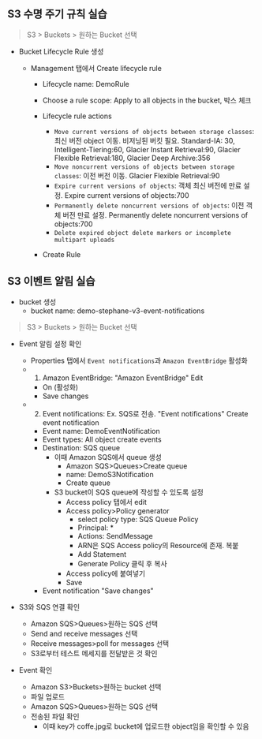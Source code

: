 ## S3 수명 주기 규칙 실습

> S3 > Buckets > 원하는 Bucket 선택

- Bucket Lifecycle Rule 생성

  - Management 탭에서 Create lifecycle rule

    - Lifecycle name: DemoRule
    - Choose a rule scope: Apply to all objects in the bucket, 박스 체크
    - Lifecycle rule actions

      - `Move current versions of objects between storage classes`: 최신 버전 object 이동. 비저닝된 버킷 필요. Standard-IA: 30, Intelligent-Tiering:60, Glacier Instant Retrieval:90, Glacier Flexible Retrieval:180, Glacier Deep Archive:356
      - `Move noncurrent versions of objects between storage classes`: 이전 버전 이동. Glacier Flexible Retrieval:90
      - `Expire current versions of objects`: 객체 최신 버전에 만료 설정. Expire current versions of objects:700
      - `Permanently delete noncurrent versions of objects`: 이전 객체 버전 만료 설정. Permanently delete noncurrent versions of objects:700
      - `Delete expired object delete markers or incomplete multipart uploads`

    - Create Rule

## S3 이벤트 알림 실습

- bucket 생성
  - bucket name: demo-stephane-v3-event-notifications

> S3 > Buckets > 원하는 Bucket 선택

- Event 알림 설정 확인
  - Properties 탭에서 `Event notifications`과 `Amazon EventBridge` 활성화
  - 1. Amazon EventBridge: "Amazon EventBridge" Edit
    - On (활성화)
    - Save changes
  - 2. Event notifications: Ex. SQS로 전송. "Event notifications" Create event notification
    - Event name: DemoEventNotification
    - Event types: All object create events
    - Destination: SQS queue
        - 이때 Amazon SQS에서 queue 생성
            - Amazon SQS>Queues>Create queue
            - name: DemoS3Notification
            - Create queue
        - S3 bucket이 SQS queue에 작성할 수 있도록 설정
            - Access policy 탭에서 edit
            - Access policy>Policy generator
                - select policy type: SQS Queue Policy
                - Principal: *
                - Actions: SendMessage
                - ARN은 SQS Access policy의 Resource에 존재. 복붙
                - Add Statement
                - Generate Policy 클릭 후 복사
            - Access policy에 붙여넣기
            - Save
    - Event notification "Save changes"

- S3와 SQS 연결 확인
    - Amazon SQS>Queues>원하는 SQS 선택
    - Send and receive messages 선택
    - Receive messages>poll for messages 선택
    - S3로부터 테스트 메세지를 전달받은 것 확인

- Event 확인
    - Amazon S3>Buckets>원하는 bucket 선택
    - 파일 업로드
    - Amazon SQS>Queues>원하는 SQS 선택
    - 전송된 파일 확인
        - 이때 key가 coffe.jpg로 bucket에 업로드한 object임을 확인할 수 있음
